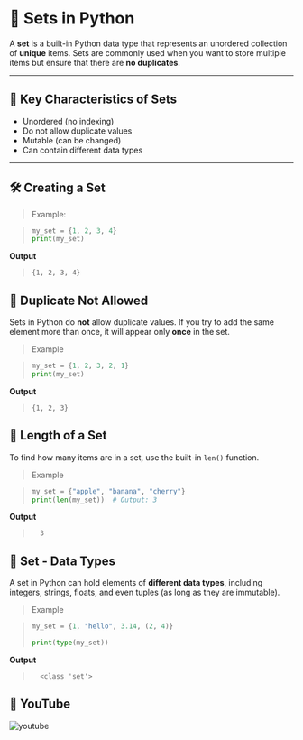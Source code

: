 # 🧃 Sets in Python

A **set** is a built-in Python data type that represents an unordered collection of **unique** items. Sets are commonly used when you want to store multiple items but ensure that there are **no duplicates**.

---

## 🔑 Key Characteristics of Sets

- Unordered (no indexing)
- Do not allow duplicate values
- Mutable (can be changed)
- Can contain different data types

---

## 🛠️ Creating a Set

> Example:

>```python
>my_set = {1, 2, 3, 4}
>print(my_set)
>```

**Output**

>```
>{1, 2, 3, 4}
>```

 ## 🚫 Duplicate Not Allowed

Sets in Python do **not** allow duplicate values. If you try to add the same element more than once, it will appear only **once** in the set.

> Example

>```python
>my_set = {1, 2, 3, 2, 1}
>print(my_set)  
>```

**Output**

>```
>{1, 2, 3}
>```

## 📏 Length of a Set

To find how many items are in a set, use the built-in `len()` function.

>  Example

>```python
>my_set = {"apple", "banana", "cherry"}
>print(len(my_set))  # Output: 3
>```

**Output**

>```
>   3
>```

## 🧪  Set - Data Types 

A set in Python can hold elements of **different data types**, including integers, strings, floats, and even tuples (as long as they are immutable).

> Example

>```python
>my_set = {1, "hello", 3.14, (2, 4)}
>
>print(type(my_set))
>```

**Output**
>```
>   <class 'set'>
>```

## 🎥 YouTube

![youtube]()


